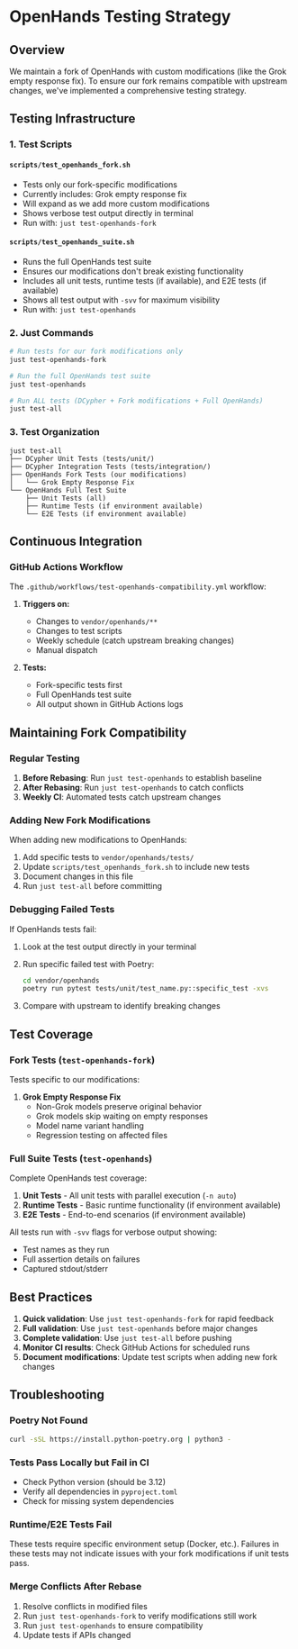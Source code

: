 # OpenHands Testing Strategy

## Overview

We maintain a fork of OpenHands with custom modifications (like the Grok empty response fix). To ensure our fork remains compatible with upstream changes, we've implemented a comprehensive testing strategy.

## Testing Infrastructure

### 1. Test Scripts

#### `scripts/test_openhands_fork.sh`

- Tests only our fork-specific modifications
- Currently includes: Grok empty response fix
- Will expand as we add more custom modifications
- Shows verbose test output directly in terminal
- Run with: `just test-openhands-fork`

#### `scripts/test_openhands_suite.sh`

- Runs the full OpenHands test suite
- Ensures our modifications don't break existing functionality
- Includes all unit tests, runtime tests (if available), and E2E tests (if available)
- Shows all test output with `-svv` for maximum visibility
- Run with: `just test-openhands`

### 2. Just Commands

```bash
# Run tests for our fork modifications only
just test-openhands-fork

# Run the full OpenHands test suite
just test-openhands

# Run ALL tests (DCypher + Fork modifications + Full OpenHands)
just test-all
```

### 3. Test Organization

```
just test-all
├── DCypher Unit Tests (tests/unit/)
├── DCypher Integration Tests (tests/integration/)
├── OpenHands Fork Tests (our modifications)
│   └── Grok Empty Response Fix
└── OpenHands Full Test Suite
    ├── Unit Tests (all)
    ├── Runtime Tests (if environment available)
    └── E2E Tests (if environment available)
```

## Continuous Integration

### GitHub Actions Workflow

The `.github/workflows/test-openhands-compatibility.yml` workflow:

1. **Triggers on:**
   - Changes to `vendor/openhands/**`
   - Changes to test scripts
   - Weekly schedule (catch upstream breaking changes)
   - Manual dispatch

2. **Tests:**
   - Fork-specific tests first
   - Full OpenHands test suite
   - All output shown in GitHub Actions logs

## Maintaining Fork Compatibility

### Regular Testing

1. **Before Rebasing**: Run `just test-openhands` to establish baseline
2. **After Rebasing**: Run `just test-openhands` to catch conflicts
3. **Weekly CI**: Automated tests catch upstream changes

### Adding New Fork Modifications

When adding new modifications to OpenHands:

1. Add specific tests to `vendor/openhands/tests/`
2. Update `scripts/test_openhands_fork.sh` to include new tests
3. Document changes in this file
4. Run `just test-all` before committing

### Debugging Failed Tests

If OpenHands tests fail:

1. Look at the test output directly in your terminal
2. Run specific failed test with Poetry:

   ```bash
   cd vendor/openhands
   poetry run pytest tests/unit/test_name.py::specific_test -xvs
   ```

3. Compare with upstream to identify breaking changes

## Test Coverage

### Fork Tests (`test-openhands-fork`)

Tests specific to our modifications:

1. **Grok Empty Response Fix**
   - Non-Grok models preserve original behavior
   - Grok models skip waiting on empty responses
   - Model name variant handling
   - Regression testing on affected files

### Full Suite Tests (`test-openhands`)

Complete OpenHands test coverage:

1. **Unit Tests** - All unit tests with parallel execution (`-n auto`)
2. **Runtime Tests** - Basic runtime functionality (if environment available)
3. **E2E Tests** - End-to-end scenarios (if environment available)

All tests run with `-svv` flags for verbose output showing:

- Test names as they run
- Full assertion details on failures
- Captured stdout/stderr

## Best Practices

1. **Quick validation**: Use `just test-openhands-fork` for rapid feedback
2. **Full validation**: Use `just test-openhands` before major changes
3. **Complete validation**: Use `just test-all` before pushing
4. **Monitor CI results**: Check GitHub Actions for scheduled runs
5. **Document modifications**: Update test scripts when adding new fork changes

## Troubleshooting

### Poetry Not Found

```bash
curl -sSL https://install.python-poetry.org | python3 -
```

### Tests Pass Locally but Fail in CI

- Check Python version (should be 3.12)
- Verify all dependencies in `pyproject.toml`
- Check for missing system dependencies

### Runtime/E2E Tests Fail

These tests require specific environment setup (Docker, etc.). Failures in these tests may not indicate issues with your fork modifications if unit tests pass.

### Merge Conflicts After Rebase

1. Resolve conflicts in modified files
2. Run `just test-openhands-fork` to verify modifications still work
3. Run `just test-openhands` to ensure compatibility
4. Update tests if APIs changed
